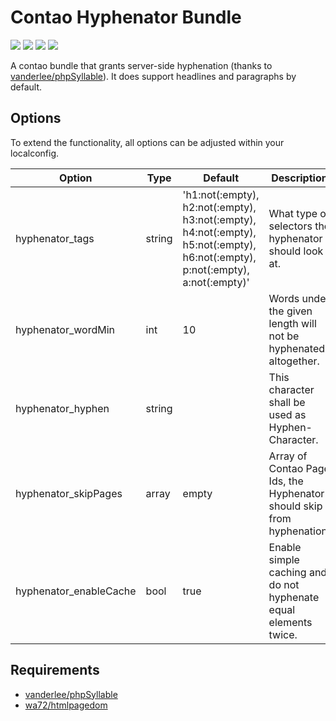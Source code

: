# Contao Hyphenator Bundle

![](https://img.shields.io/packagist/v/heimrichhannot/contao-hyphenator-bundle.svg)
![](https://img.shields.io/packagist/dt/heimrichhannot/contao-hyphenator-bundle.svg)
[![](https://img.shields.io/travis/heimrichhannot/contao-hyphenator-bundle/master.svg)](https://travis-ci.org/heimrichhannot/contao-hyphenator-bundle/)
[![](https://img.shields.io/coveralls/heimrichhannot/contao-hyphenator-bundle/master.svg)](https://coveralls.io/github/heimrichhannot/contao-hyphenator-bundle)

A contao bundle that grants server-side hyphenation (thanks to [vanderlee/phpSyllable](https://github.com/vanderlee/phpSyllable)). 
It does support headlines and paragraphs by default. 

## Options

To extend the functionality, all options can be adjusted within your localconfig.

Option | Type | Default |  Description
------ | ---- | ------- |  -----------
hyphenator_tags | string | 'h1:not(:empty), h2:not(:empty), h3:not(:empty), h4:not(:empty), h5:not(:empty), h6:not(:empty), p:not(:empty), a:not(:empty)' | What type of selectors the hyphenator should look at. 
hyphenator_wordMin | int | 10 | Words under the given length will not be hyphenated altogether.
hyphenator_hyphen | string | &shy; | This character shall be used as Hyphen-Character. 
hyphenator_skipPages | array | empty | Array of Contao Page Ids, the Hyphenator should skip from hyphenation.
hyphenator_enableCache | bool | true | Enable simple caching and do not hyphenate equal elements twice.  


## Requirements

* [vanderlee/phpSyllable](https://github.com/vanderlee/phpSyllable)
* [wa72/htmlpagedom](https://github.com/wasinger/htmlpagedom)

